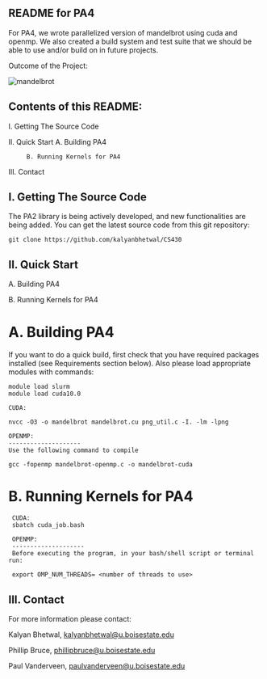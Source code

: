 
## README for PA4

For PA4, we wrote parallelized version of mandelbrot using cuda and openmp.
We also created a build system and test suite that we should be able to use and/or build on in 
future projects.

Outcome of the Project:

![mandelbrot](https://user-images.githubusercontent.com/13769514/205765118-c781d854-0f21-401e-b531-4b8a32700be9.png)


## Contents of this README:

I.   Getting The Source Code

II.  Quick Start
         A. Building PA4
         
         B. Running Kernels for PA4
         
III.  Contact

## I. Getting The Source Code

The PA2 library is being actively developed, and new functionalities
are being added. You can get the latest source code from this git repository:

    git clone https://github.com/kalyanbhetwal/CS430
    


## II. Quick Start 

  A. Building PA4
  
  B. Running Kernels for PA4
  
# A. Building PA4

If you want to do a quick build, first check that you have required packages
installed (see Requirements section below). Also please load appropriate modules with commands:
         
    module load slurm
    module load cuda10.0
    
    CUDA:
     
    nvcc -O3 -o mandelbrot mandelbrot.cu png_util.c -I. -lm -lpng
    
    OPENMP:
    --------------------
    Use the following command to compile
    
    gcc -fopenmp mandelbrot-openmp.c -o mandelbrot-cuda
    


# B. Running Kernels for PA4
     
     CUDA:
     sbatch cuda_job.bash

     OPENMP:
     --------------------
     Before executing the program, in your bash/shell script or terminal run:

     export OMP_NUM_THREADS= <number of threads to use>

## III. Contact 

For more information please contact:

Kalyan Bhetwal, kalyanbhetwal@u.boisestate.edu

Phillip Bruce, phillipbruce@u.boisestate.edu

Paul Vanderveen, paulvanderveen@u.boisestate.edu

